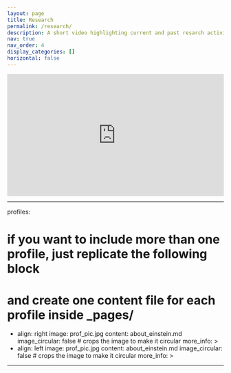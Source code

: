 ```yaml
---
layout: page
title: Research
permalink: /research/
description: A short video highlighting current and past resarch activities. (Updates are in order.)
nav: true
nav_order: 4
display_categories: []
horizontal: false
---
```

<div style="padding:56.25% 0 0 0;position:relative;">
<iframe src="https://player.vimeo.com/video/860593677?badge=0&amp;autopause=0&amp;player_id=0&amp;app_id=58479" frameborder="0" allow="autoplay; fullscreen; picture-in-picture" style="position:absolute;top:0;left:0;width:100%;height:100%;" title="Asim-MAerHydLab"></iframe></div><script src="https://player.vimeo.com/api/player.js"></script>

---

profiles:
  # if you want to include more than one profile, just replicate the following block
  # and create one content file for each profile inside _pages/
  - align: right
    image: prof_pic.jpg
    content: about_einstein.md
    image_circular: false # crops the image to make it circular
    more_info: >
  - align: left
    image: prof_pic.jpg
    content: about_einstein.md
    image_circular: false # crops the image to make it circular
    more_info: >
      
---


